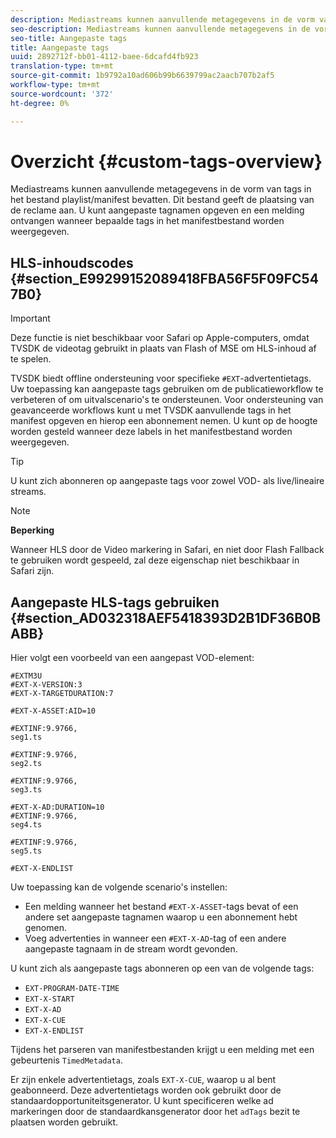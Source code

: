 ```yaml
---
description: Mediastreams kunnen aanvullende metagegevens in de vorm van tags in het bestand playlist/manifest bevatten. Dit bestand geeft de plaatsing van de reclame aan. U kunt aangepaste tagnamen opgeven en een melding ontvangen wanneer bepaalde tags in het manifestbestand worden weergegeven.
seo-description: Mediastreams kunnen aanvullende metagegevens in de vorm van tags in het bestand playlist/manifest bevatten. Dit bestand geeft de plaatsing van de reclame aan. U kunt aangepaste tagnamen opgeven en een melding ontvangen wanneer bepaalde tags in het manifestbestand worden weergegeven.
seo-title: Aangepaste tags
title: Aangepaste tags
uuid: 2892712f-bb01-4112-baee-6dcafd4fb923
translation-type: tm+mt
source-git-commit: 1b9792a10ad606b99b6639799ac2aacb707b2af5
workflow-type: tm+mt
source-wordcount: '372'
ht-degree: 0%

---
```



# Overzicht {#custom-tags-overview}

Mediastreams kunnen aanvullende metagegevens in de vorm van tags in het bestand playlist/manifest bevatten. Dit bestand geeft de plaatsing van de reclame aan. U kunt aangepaste tagnamen opgeven en een melding ontvangen wanneer bepaalde tags in het manifestbestand worden weergegeven.

## HLS-inhoudscodes {#section_E99299152089418FBA56F5F09FC547B0}

>[!IMPORTANT]
>
>Deze functie is niet beschikbaar voor Safari op Apple-computers, omdat TVSDK de videotag gebruikt in plaats van Flash of MSE om HLS-inhoud af te spelen.

TVSDK biedt offline ondersteuning voor specifieke `#EXT`-advertentietags. Uw toepassing kan aangepaste tags gebruiken om de publicatieworkflow te verbeteren of om uitvalscenario&#39;s te ondersteunen. Voor ondersteuning van geavanceerde workflows kunt u met TVSDK aanvullende tags in het manifest opgeven en hierop een abonnement nemen. U kunt op de hoogte worden gesteld wanneer deze labels in het manifestbestand worden weergegeven.

>[!TIP]
>
>U kunt zich abonneren op aangepaste tags voor zowel VOD- als live/lineaire streams.

>[!NOTE]
>
>**Beperking**
>
>Wanneer HLS door de Video markering in Safari, en niet door Flash Fallback te gebruiken wordt gespeeld, zal deze eigenschap niet beschikbaar in Safari zijn.

## Aangepaste HLS-tags gebruiken {#section_AD032318AEF5418393D2B1DF36B0BABB}

Hier volgt een voorbeeld van een aangepast VOD-element:

```
#EXTM3U
#EXT-X-VERSION:3
#EXT-X-TARGETDURATION:7
 
#EXT-X-ASSET:AID=10
 
#EXTINF:9.9766,
seg1.ts
 
#EXTINF:9.9766,
seg2.ts
 
#EXTINF:9.9766,
seg3.ts
 
#EXT-X-AD:DURATION=10
#EXTINF:9.9766,
seg4.ts
 
#EXTINF:9.9766,
seg5.ts
 
#EXT-X-ENDLIST
```

Uw toepassing kan de volgende scenario&#39;s instellen:

* Een melding wanneer het bestand `#EXT-X-ASSET`-tags bevat of een andere set aangepaste tagnamen waarop u een abonnement hebt genomen.
* Voeg advertenties in wanneer een `#EXT-X-AD`-tag of een andere aangepaste tagnaam in de stream wordt gevonden.

U kunt zich als aangepaste tags abonneren op een van de volgende tags:

* `EXT-PROGRAM-DATE-TIME`
* `EXT-X-START`
* `EXT-X-AD`
* `EXT-X-CUE`
* `EXT-X-ENDLIST`

Tijdens het parseren van manifestbestanden krijgt u een melding met een gebeurtenis `TimedMetadata`.

Er zijn enkele advertentietags, zoals `EXT-X-CUE`, waarop u al bent geabonneerd. Deze advertentietags worden ook gebruikt door de standaardopportuniteitsgenerator. U kunt specificeren welke ad markeringen door de standaardkansgenerator door het `adTags` bezit te plaatsen worden gebruikt.